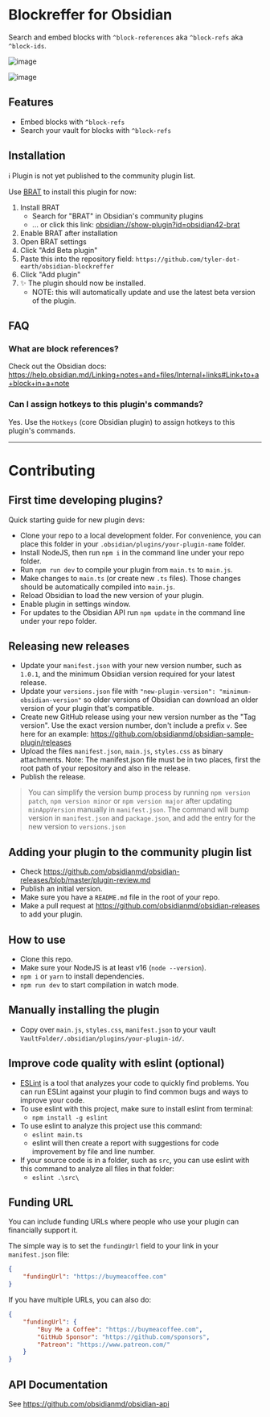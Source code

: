 # Blockreffer for Obsidian

Search and embed blocks with `^block-references` aka `^block-refs` aka `^block-ids`.

![image](https://github.com/user-attachments/assets/040fbea0-4364-4f3a-9229-e1602571e928)

![image](https://github.com/user-attachments/assets/e900c274-96ff-45ca-915b-552a61e4500c)

## Features

- Embed blocks with `^block-refs`
- Search your vault for blocks with `^block-refs`

## Installation

:information_source: Plugin is not yet published to the community plugin list.

Use [BRAT](https://tfthacker.com/BRAT) to install this plugin for now:
1. Install BRAT
	- Search for "BRAT" in Obsidian's community plugins
	- ... or click this link: [obsidian://show-plugin?id=obsidian42-brat](obsidian://show-plugin?id=obsidian42-brat)
1. Enable BRAT after installation
1. Open BRAT settings
1. Click "Add Beta plugin"
1. Paste this into the repository field: `https://github.com/tyler-dot-earth/obsidian-blockreffer`
1. Click "Add plugin"
1. :sparkles: The plugin should now be installed.
	- NOTE: this will automatically update and use the latest beta version of the plugin.

## FAQ

### What are block references?

Check out the Obsidian docs: https://help.obsidian.md/Linking+notes+and+files/Internal+links#Link+to+a+block+in+a+note

### Can I assign hotkeys to this plugin's commands?

Yes. Use the `Hotkeys` (core Obsidian plugin) to assign hotkeys to this plugin's commands.

---

# Contributing

## First time developing plugins?

Quick starting guide for new plugin devs:

- Clone your repo to a local development folder. For convenience, you can place this folder in your `.obsidian/plugins/your-plugin-name` folder.
- Install NodeJS, then run `npm i` in the command line under your repo folder.
- Run `npm run dev` to compile your plugin from `main.ts` to `main.js`.
- Make changes to `main.ts` (or create new `.ts` files). Those changes should be automatically compiled into `main.js`.
- Reload Obsidian to load the new version of your plugin.
- Enable plugin in settings window.
- For updates to the Obsidian API run `npm update` in the command line under your repo folder.

## Releasing new releases

- Update your `manifest.json` with your new version number, such as `1.0.1`, and the minimum Obsidian version required for your latest release.
- Update your `versions.json` file with `"new-plugin-version": "minimum-obsidian-version"` so older versions of Obsidian can download an older version of your plugin that's compatible.
- Create new GitHub release using your new version number as the "Tag version". Use the exact version number, don't include a prefix `v`. See here for an example: https://github.com/obsidianmd/obsidian-sample-plugin/releases
- Upload the files `manifest.json`, `main.js`, `styles.css` as binary attachments. Note: The manifest.json file must be in two places, first the root path of your repository and also in the release.
- Publish the release.

> You can simplify the version bump process by running `npm version patch`, `npm version minor` or `npm version major` after updating `minAppVersion` manually in `manifest.json`.
> The command will bump version in `manifest.json` and `package.json`, and add the entry for the new version to `versions.json`

## Adding your plugin to the community plugin list

- Check https://github.com/obsidianmd/obsidian-releases/blob/master/plugin-review.md
- Publish an initial version.
- Make sure you have a `README.md` file in the root of your repo.
- Make a pull request at https://github.com/obsidianmd/obsidian-releases to add your plugin.

## How to use

- Clone this repo.
- Make sure your NodeJS is at least v16 (`node --version`).
- `npm i` or `yarn` to install dependencies.
- `npm run dev` to start compilation in watch mode.

## Manually installing the plugin

- Copy over `main.js`, `styles.css`, `manifest.json` to your vault `VaultFolder/.obsidian/plugins/your-plugin-id/`.

## Improve code quality with eslint (optional)
- [ESLint](https://eslint.org/) is a tool that analyzes your code to quickly find problems. You can run ESLint against your plugin to find common bugs and ways to improve your code. 
- To use eslint with this project, make sure to install eslint from terminal:
  - `npm install -g eslint`
- To use eslint to analyze this project use this command:
  - `eslint main.ts`
  - eslint will then create a report with suggestions for code improvement by file and line number.
- If your source code is in a folder, such as `src`, you can use eslint with this command to analyze all files in that folder:
  - `eslint .\src\`

## Funding URL

You can include funding URLs where people who use your plugin can financially support it.

The simple way is to set the `fundingUrl` field to your link in your `manifest.json` file:

```json
{
    "fundingUrl": "https://buymeacoffee.com"
}
```

If you have multiple URLs, you can also do:

```json
{
    "fundingUrl": {
        "Buy Me a Coffee": "https://buymeacoffee.com",
        "GitHub Sponsor": "https://github.com/sponsors",
        "Patreon": "https://www.patreon.com/"
    }
}
```

## API Documentation

See https://github.com/obsidianmd/obsidian-api
